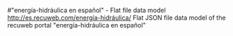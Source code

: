 #"energía-hidráulica en español" - Flat file data model
http://es.recuweb.com/energía-hidráulica/
Flat JSON file data model of the recuweb portal "energía-hidráulica en español"
